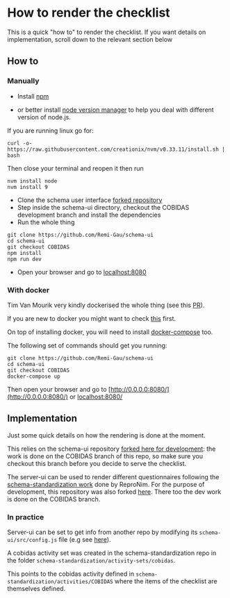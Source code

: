 # How to render the checklist

This is a quick "how to" to render the checklist. If you want details on implementation, scroll down to the relevant section below

## How to

### Manually

-   Install [npm](https://www.npmjs.com/get-npm)

-   or better install [node version manager](https://github.com/nvm-sh/nvm) to help you deal with different version of node.js.

If you are running linux go for:

`curl -o- https://raw.githubusercontent.com/creationix/nvm/v0.33.11/install.sh | bash`

Then close your terminal and reopen it then run

```
nvm install node
nvm install 9
```


-   Clone the schema user interface [forked repository](https://github.com/Remi-Gau/schema-ui)
-   Step inside the schema-ui directory, checkout the COBIDAS development branch and install the dependencies
-   Run the whole thing

```
git clone https://github.com/Remi-Gau/schema-ui
cd schema-ui
git checkout COBIDAS
npm install
npm run dev
```

-   Open your browser and go to [localhost:8080](localhost:8080)

### With docker

Tim Van Mourik very kindly dockerised the whole thing (see this [PR](https://github.com/Remi-Gau/schema-ui/pull/2)).

If you are new to docker you might want to check [this](https://the-turing-way.netlify.com/reproducible_environments/06/containers#Containers_section) first.

On top of installing docker, you will need to install [docker-compose](https://docs.docker.com/compose/) too.

The following set of commands should get you running:

```
git clone https://github.com/Remi-Gau/schema-ui
cd schema-ui
git checkout COBIDAS
docker-compose up
```

Then open your browser and go to [http://0.0.0.0:8080/](http://0.0.0.0:8080/) or [localhost:8080/](localhost:8080/)

## Implementation

Just some quick details on how the rendering is done at the moment.

This relies on the schema-ui repository [forked here for development](https://github.com/Remi-Gau/schema-ui): the work is done on the COBIDAS branch of this repo, so make sure you checkout this branch before you decide to serve the checklist.

The server-ui can be used to render different questionnaires following the [schema-standardization work](https://github.com/ReproNim/schema-standardization) done by ReproNim. For the purpose of development, this repository was also forked [here](https://github.com/Remi-Gau/schema-standardization). There too the dev work is done on the COBIDAS branch.

### In practice

Server-ui can be set to get info from another repo by modifying its `schema-ui/src/config.js` file (e.g see [here](https://github.com/Remi-Gau/schema-ui/blob/COBIDAS/src/config.js)).

A cobidas activity set was created in the schema-standardization repo in the folder `schema-standardization/activity-sets/cobidas`.

This points to the cobidas activity defined in `schema-standardization/activities/COBIDAS` where the items of the checklist are themselves defined.

